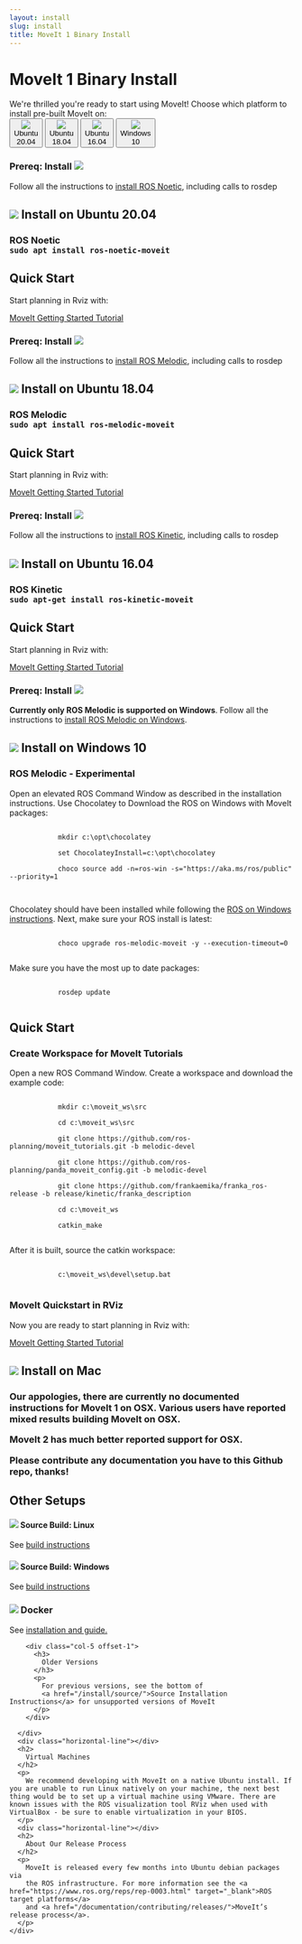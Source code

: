 ```yaml
---
layout: install
slug: install
title: MoveIt 1 Binary Install
---
```


  <div>
    <h1>MoveIt 1 Binary Install</h1>
    We're thrilled you're ready to start using MoveIt!
    Choose which platform to install pre-built MoveIt on:
    <div class="row systems-rectangle">
      <button class="btn btn-primary" id="defaultButton" data-toggle="collapse" data-target="#Ubuntu1" aria-expanded="true" aria-controls="Ubuntu1">
          <div class="row no-gutters">
            <div class="col-auto">
              <img src="/assets/install_page/ubuntu.png"/>
            </div>
            <div class="col-auto system-type">
              <div class="system-name">
                Ubuntu
              </div>
              20.04
            </div>
          </div>
      </button>
      <button class="btn btn-primary" data-toggle="collapse" data-target="#Ubuntu2" aria-expanded="true" aria-controls="Ubuntu2">
          <div class="row no-gutters">
            <div class="col-auto">
              <img src="/assets/install_page/ubuntu.png"/>
            </div>
            <div class="col-auto system-type">
              <div class="system-name">
                Ubuntu
              </div>
              18.04
            </div>
          </div>
      </button>
      <button class="btn btn-primary" id="defaultButton" data-toggle="collapse" data-target="#Ubuntu3" aria-expanded="true" aria-controls="Ubuntu2">
          <div class="row no-gutters">
            <div class="col-auto">
              <img src="/assets/install_page/ubuntu.png"/>
            </div>
            <div class="col-auto system-type">
              <div class="system-name">
                Ubuntu
              </div>
              16.04
            </div>
          </div>
      </button>
      <button class="btn btn-primary" data-toggle="collapse" data-target="#Windows" aria-expanded="true" aria-controls="Windows">
          <div class="row no-gutters">
            <div class="col-auto">
              <img src="/assets/install_page/windows.png"/>
            </div>
            <div class="col-auto system-type">
              <div class="system-name">
                Windows
              </div>
              10
            </div>
          </div>
      </button>
      <!--button class="btn btn-primary" data-toggle="collapse" data-target="#MocOs" aria-expanded="true" aria-controls="MocOs">
          <div class="row no-gutters">
            <div class="col-auto">
              <img src="/assets/install_page/mac-os.png"/>
            </div>
            <div class="col-auto system-type">
              <div class="system-name">
                Mac OSX
              </div>
              Experimental
            </div>
          </div>
      </button-->
    </div>
    <div id="accordion">
      <!-- ----------------------------------------------------------------- -->
      <!-- ----------------------------------------------------------------- -->
      <!-- ----------------------------------------------------------------- -->
      <!-- ----------------------------------------------------------------- -->
      <div class="collapse" id="Ubuntu1" data-parent="#accordion">
        <h3>
          Prereq: Install <img src="/assets/install_page/ros_logo.jpeg"/>
        </h3>
        <p>
          Follow all the instructions to <a href="http://wiki.ros.org/noetic/Installation" target="_blank">install ROS Noetic</a>, including calls to <span class="ros-command">rosdep</span>
        </p>
        <div class="horizontal-line"></div>
        <h2>
          <img src="/assets/install_page/ubuntu_black.png"> Install on Ubuntu 20.04
        </h2>
        <h3>
          ROS Noetic
          <div class="bash-command">
            <code>sudo apt install ros-noetic-moveit</code>
          </div>
        </h3>
        <div class="horizontal-line"></div>
        <h2>
          Quick Start
        </h2>
        <p>
          Start planning in Rviz with:
        </p>
        <a href="https://ros-planning.github.io/moveit_tutorials/" target="_blank">
          <span class="link-with-background">
            MoveIt Getting Started Tutorial
          </span>
        </a>
      </div>
      <!-- ----------------------------------------------------------------- -->
      <!-- ----------------------------------------------------------------- -->
      <!-- ----------------------------------------------------------------- -->
      <!-- ----------------------------------------------------------------- -->
      <div class="collapse" id="Ubuntu2" data-parent="#accordion">
        <h3>
          Prereq: Install <img src="/assets/install_page/ros_logo.jpeg"/>
        </h3>
        <p>
          Follow all the instructions to <a href="http://wiki.ros.org/melodic/Installation" target="_blank">install ROS Melodic</a>, including calls to <span class="ros-command">rosdep</span>
        </p>
        <div class="horizontal-line"></div>
        <h2>
          <img src="/assets/install_page/ubuntu_black.png"> Install on Ubuntu 18.04
        </h2>
        <h3>
          ROS Melodic
          <div class="bash-command">
            <code>sudo apt install ros-melodic-moveit</code>
          </div>
        </h3>
        <div class="horizontal-line"></div>
        <h2>
          Quick Start
        </h2>
        <p>
          Start planning in Rviz with:
        </p>
        <a href="http://docs.ros.org/melodic/api/moveit_tutorials/html/index.html" target="_blank">
          <span class="link-with-background">
            MoveIt Getting Started Tutorial
          </span>
        </a>
      </div>
      <!-- ----------------------------------------------------------------- -->
      <!-- ----------------------------------------------------------------- -->
      <!-- ----------------------------------------------------------------- -->
      <!-- ----------------------------------------------------------------- -->
      <div class="collapse" id="Ubuntu3" data-parent="#accordion">
        <h3>
          Prereq: Install <img src="/assets/install_page/ros_logo.jpeg"/>
        </h3>
        <p>
          Follow all the instructions to <a href="http://wiki.ros.org/kinetic/Installation" target="_blank">install ROS Kinetic</a>, including calls to <span class="ros-command">rosdep</span>
        </p>
        <div class="horizontal-line"></div>
        <h2>
          <img src="/assets/install_page/ubuntu_black.png"> Install on Ubuntu 16.04
        </h2>
        <h3>
          ROS Kinetic
          <div class="bash-command">
            <code>sudo apt-get install ros-kinetic-moveit</code>
          </div>
        </h3>
        <div class="horizontal-line"></div>
        <h2>
          Quick Start
        </h2>
        <p>
          Start planning in Rviz with:
        </p>
        <a href="http://docs.ros.org/kinetic/api/moveit_tutorials/html/index.html" target="_blank">
          <span class="link-with-background">
            MoveIt Getting Started Tutorial
          </span>
        </a>
      </div>
      <!-- ----------------------------------------------------------------- -->
      <!-- ----------------------------------------------------------------- -->
      <!-- ----------------------------------------------------------------- -->
      <!-- ----------------------------------------------------------------- -->
      <div class="collapse" id="Windows" data-parent="#accordion">
        <h3>
          Prereq: Install <img src="/assets/install_page/ros_logo.jpeg"/>
        </h3>
        <p>
          <b>Currently only ROS Melodic is supported on Windows</b>.
          Follow all the instructions to <a href="http://wiki.ros.org/Installation/Windows" target="_blank">install ROS Melodic on Windows</a>.
        </p>
        <div class="horizontal-line"></div>
        <h2>
          <img src="/assets/install_page/windows.png"> Install on Windows 10
        </h2>
        <h3>
          ROS Melodic - Experimental
        </h3>
        <p>
         Open an elevated ROS Command Window as described in the installation instructions. Use Chocolatey to Download the ROS on Windows with MoveIt packages:
        </p>
        <div class="bash-command">
          <code>
            mkdir c:\opt\chocolatey<br/>
            set ChocolateyInstall=c:\opt\chocolatey<br/>
            choco source add -n=ros-win -s="https://aka.ms/ros/public" --priority=1<br/>
          </code>
        </div>
        <p>
          Chocolatey should have been installed while following the <a href="http://wiki.ros.org/Installation/Windows#noetic.2FInstallation.2FWindows.Install_Windows_Package_Manager" target="_blank">ROS on Windows instructions</a>. Next, make sure your ROS install is latest:
        </p>
        <div class="bash-command">
          <code>
            choco upgrade ros-melodic-moveit -y --execution-timeout=0
          </code>
        </div>
        <p>Make sure you have the most up to date packages:</p>
        <div class="bash-command">
          <code>
            rosdep update
          </code>
        </div>
        <div class="horizontal-line"></div>
        <h2>
          Quick Start
        </h2>
        <h3>Create Workspace for MoveIt Tutorials</h3>
        <p>
          Open a new ROS Command Window.
          Create a workspace and download the example code:
        </p>
        <div class="bash-command">
          <code>
            mkdir c:\moveit_ws\src<br/>
            cd c:\moveit_ws\src<br/>
            git clone https://github.com/ros-planning/moveit_tutorials.git -b melodic-devel<br/>
            git clone https://github.com/ros-planning/panda_moveit_config.git -b melodic-devel<br/>
            git clone https://github.com/frankaemika/franka_ros-release -b release/kinetic/franka_description<br/>
            cd c:\moveit_ws<br/>
            catkin_make
          </code>
        </div>
        <p>After it is built, source the catkin workspace:</p>
        <div class="bash-command">
          <code>
            c:\moveit_ws\devel\setup.bat
          </code>
        </div>
        <h3>MoveIt Quickstart in RViz</h3>
        <p>Now you are ready to start planning in Rviz with:
        </p>
        <a href="https://ros-planning.github.io/moveit_tutorials/doc/quickstart_in_rviz/quickstart_in_rviz_tutorial.html" target="_blank">
          <span class="link-with-background">
            MoveIt Getting Started Tutorial
          </span>
        </a>
      </div>
      <!-- ----------------------------------------------------------------- -->
      <!-- ----------------------------------------------------------------- -->
      <!-- ----------------------------------------------------------------- -->
      <!-- ----------------------------------------------------------------- -->
      <div class="collapse" id="MocOs" data-parent="#accordion">
        <h2>
          <img src="/assets/install_page/mac-os.png"> Install on Mac
        </h2>
        <h3>
           <p>Our appologies, there are currently no documented instructions for MoveIt 1 on OSX.
              Various users have reported mixed results building MoveIt on OSX.</p>
           <p>MoveIt 2 has much better reported support for OSX.</p>
           <p>Please contribute any documentation you have to this Github repo, thanks!</p>
        </h3>
      </div>
      <!-- ----------------------------------------------------------------- -->
      <!-- ----------------------------------------------------------------- -->
      <!-- ----------------------------------------------------------------- -->
      <!-- ----------------------------------------------------------------- -->
      <div class="horizontal-line"></div>
      <h2>
        Other Setups
      </h2>
      <div class="row no-gutters">
        <div class="col-6">
          <h4>
            <img src="/assets/install_page/github.png"/>
            Source Build: Linux
          </h4>
          <p>
            See <a href="/install/source/">build instructions</a>
          </p>
        </div>
        <div class="col-5 offset-1">
          <h4>
            <img src="/assets/install_page/github.png"/>
            Source Build: Windows
          </h4>
          <p>
            See <a href="/install/source-windows/">build instructions</a>
          </p>
        </div>
      </div>
      <div class="row no-gutters">
        <div class="col-6">
          <h3>
            <img src="/assets/install_page/docker.png"/>
            Docker
          </h3>
          <p>
            See <a href="/install/docker/">installation and guide.</a>
          </p>
        </div>

        <div class="col-5 offset-1">
          <h3>
            Older Versions
          </h3>
          <p>
            For previous versions, see the bottom of
            <a href="/install/source/">Source Installation Instructions</a> for unsupported versions of MoveIt
          </p>
        </div>

      </div>
      <div class="horizontal-line"></div>
      <h2>
        Virtual Machines
      </h2>
      <p>
        We recommend developing with MoveIt on a native Ubuntu install. If you are unable to run Linux natively on your machine, the next best thing would be to set up a virtual machine using VMware. There are known issues with the ROS visualization tool RViz when used with VirtualBox - be sure to enable virtualization in your BIOS.
      </p>
      <div class="horizontal-line"></div>
      <h2>
        About Our Release Process
      </h2>
      <p>
        MoveIt is released every few months into Ubuntu debian packages via
        the ROS infrastructure. For more information see the <a href="https://www.ros.org/reps/rep-0003.html" target="_blank">ROS target platforms</a>
        and <a href="/documentation/contributing/releases/">MoveIt’s release process</a>.
      </p>
    </div>
  </div>

<script type="text/javascript">
document.addEventListener("DOMContentLoaded", function(event) {
    document.getElementById("defaultButton").click();
 });
jQuery(function($) {
  $('.btn-primary').click(function() {
    $('.btn-primary').not(this).removeClass('active').html(function() {
    });
    $(this).addClass('active')
  });
});
</script>
